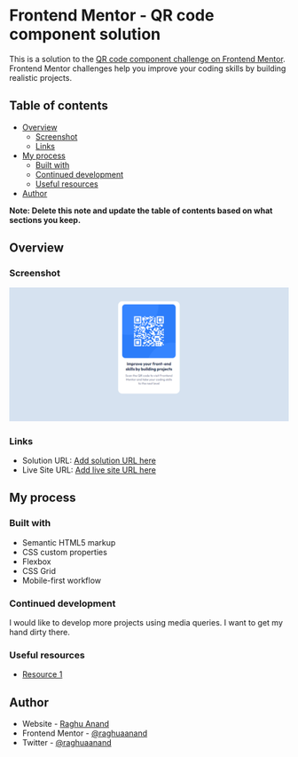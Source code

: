 # Frontend Mentor - QR code component solution

This is a solution to the [QR code component challenge on Frontend Mentor](https://www.frontendmentor.io/challenges/qr-code-component-iux_sIO_H). Frontend Mentor challenges help you improve your coding skills by building realistic projects. 

## Table of contents

- [Overview](#overview)
  - [Screenshot](#screenshot)
  - [Links](#links)
- [My process](#my-process)
  - [Built with](#built-with)
  - [Continued development](#continued-development)
  - [Useful resources](#useful-resources)
- [Author](#author)

**Note: Delete this note and update the table of contents based on what sections you keep.**

## Overview

### Screenshot

![](./desktop%20screenshot.png)


### Links

- Solution URL: [Add solution URL here](https://github.com/raghuaanand/QR-Code-Component/tree/main/QR%20Code%20Component)
- Live Site URL: [Add live site URL here](https://raghuaanand.github.io/QR-Code-Component/)

## My process

### Built with

- Semantic HTML5 markup
- CSS custom properties
- Flexbox
- CSS Grid
- Mobile-first workflow


### Continued development

I would like to develop more projects using media queries. I want to get my hand dirty there.



### Useful resources

- [Resource 1](https://www.freecodecamp.org/) 



## Author

- Website - [Raghu Anand](https://raghuaanand.github.io/)
- Frontend Mentor - [@raghuaanand](https://www.frontendmentor.io/profile/raghuaanand)
- Twitter - [@raghuaanand](https://www.twitter.com/raghuaanand)

